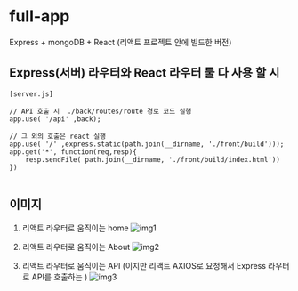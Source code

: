 # full-app
Express + mongoDB + React  (리액트 프로젝트 안에 빌드한 버전)


## Express(서버) 라우터와 React 라우터 둘 다 사용 할 시 

```
[server.js]

// API 호출 시  ./back/routes/route 경로 코드 실행 
app.use( '/api' ,back);     

// 그 외의 호출은 react 실행
app.use( '/' ,express.static(path.join(__dirname, './front/build')));  
app.get('*', function(req,resp){
    resp.sendFile( path.join(__dirname, './front/build/index.html'))
})


```

## 이미지
1. 리액트 라우터로 움직이는 home
![img1](https://user-images.githubusercontent.com/30708283/157447330-d7c58a91-9469-4f15-bb00-fd2e3ecbdf93.png)

2. 리액트 라우터로 움직이는 About
![img2](https://user-images.githubusercontent.com/30708283/157447334-b29a64b2-e101-4f7f-a128-9168e4fa593a.png)

3. 리액트 라우터로 움직이는 API (이지만 리액트 AXIOS로 요청해서 Express 라우터로 API를 호출하는 )
![img3](https://user-images.githubusercontent.com/30708283/157447338-6a202583-21cd-4773-affd-68ed9f8422af.png)
